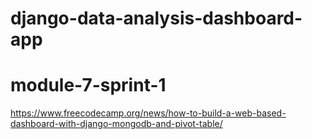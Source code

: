 # django-data-analysis-dashboard-app
# module-7-sprint-1


https://www.freecodecamp.org/news/how-to-build-a-web-based-dashboard-with-django-mongodb-and-pivot-table/

